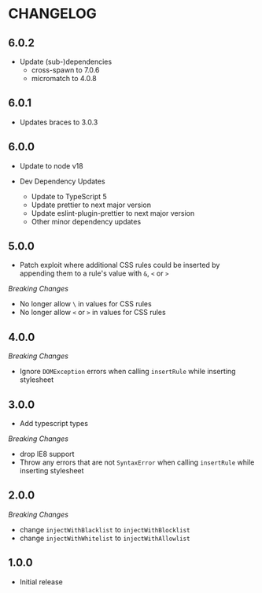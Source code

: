 # CHANGELOG

## 6.0.2

- Update (sub-)dependencies
  - cross-spawn to 7.0.6
  - micromatch to 4.0.8

## 6.0.1

- Updates braces to 3.0.3

## 6.0.0

- Update to node v18

- Dev Dependency Updates
  - Update to TypeScript 5
  - Update prettier to next major version
  - Update eslint-plugin-prettier to next major version
  - Other minor dependency updates

## 5.0.0

- Patch exploit where additional CSS rules could be inserted by
  appending them to a rule's value with `&`, `<` or `>`

_Breaking Changes_

- No longer allow `\` in values for CSS rules
- No longer allow `<` or `>` in values for CSS rules

## 4.0.0

_Breaking Changes_

- Ignore `DOMException` errors when calling `insertRule` while
  inserting stylesheet

## 3.0.0

- Add typescript types

_Breaking Changes_

- drop IE8 support
- Throw any errors that are not `SyntaxError` when calling
  `insertRule` while inserting stylesheet

## 2.0.0

_Breaking Changes_

- change `injectWithBlacklist` to `injectWithBlocklist`
- change `injectWithWhitelist` to `injectWithAllowlist`

## 1.0.0

- Initial release
